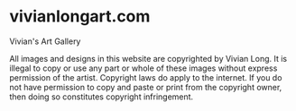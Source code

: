 vivianlongart.com
=================

Vivian's Art Gallery


All images and designs in this website are copyrighted by Vivian Long. It is illegal to copy or use any part or whole of these images without express permission of the artist. Copyright laws do apply to the internet. If you do not have permission to copy and paste or print from the copyright owner, then doing so constitutes copyright infringement.